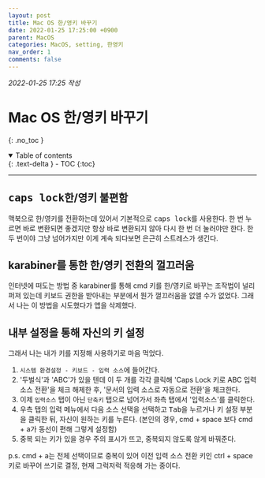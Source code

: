 ```yaml
---
layout: post
title: Mac OS 한/영키 바꾸기
date: 2022-01-25 17:25:00 +0900
parent: MacOS
categories: MacOS, setting, 한영키
nav_order: 1
comments: false
---
```


*2022-01-25 17:25 작성*

# Mac OS 한/영키 바꾸기

{: .no_toc }

<details open markdown="block">
  <summary>
    Table of contents
  </summary>
  {: .text-delta }
- TOC
{:toc}
</details>

---

## <kbd>caps lock</kbd>한/영키 불편함

맥북으로 한/영키를 전환하는데 있어서 기본적으로 <kbd>caps lock</kbd>를 사용한다. 한 번 누르면 바로 변환되면 좋겠지만 항상 바로 변환되지 않아 다시 한 번 더 눌러야만 한다. 한 두 번이야 그냥 넘어가지만 이게 계속 되다보면 은근히 스트레스가 생긴다.

## karabiner를 통한 한/영키 전환의 껄끄러움

인터넷에 떠도는 방법 중 karabiner를 통해 cmd 키를 한/영키로 바꾸는 조작법이 널리 퍼져 있는데 키보드 권한을 받아내는 부분에서 뭔가 껄끄러움을 없앨 수가 없었다. 그래서 나는 이 방법을 시도했다가 앱을 삭제했다.

## 내부 설정을 통해 자신의 키 설정

그래서 나는 내가 키를 지정해 사용하기로 마음 먹었다. 

1. `시스템 환경설정 - 키보드 - 입력 소스`에 들어간다.
2. '두벌식'과 'ABC'가 있을 텐데 이 두 개를 각각 클릭해 'Caps Lock 키로 ABC 입력 소스 전환'을 체크 해제한 후, '문서의 입력 소스로 자동으로 전환'을 체크한다.
3. 이제 `입력소스` 탭이 아닌 `단축키` 탭으로 넘어가서 좌측 탭에서 '입력소스'를 클릭한다.
4. 우측 탭의 입력 메뉴에서 다음 소스 선택을 선택하고 <kbd>Tab</kbd>을 누르거나 키 설정 부분을 클릭한 뒤, 자신이 원하는 키를 누른다. (본인의 경우, cmd + space 보다 cmd + a가 동선이 편해 그렇게 설정함)
5. 중복 되는 키가 있을 경우 주의 표시가 뜨고, 중복되지 않도록 않게 바꿔준다.

p.s. cmd + a는 전체 선택이므로 중복이 있어 이전 입력 소스 전환 키인 ctrl + space 키로 바꾸어 쓰기로 결정, 현재 그럭저럭 적응해 가는 중이다.

<script src="https://utteranc.es/client.js"
        repo="mauvpark/mauvpark.github.io" 
        issue-term="pathname"
        theme="github-light"
        label="comment"
        crossorigin="anonymous"
        async>
</script>
